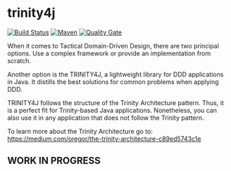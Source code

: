 # trinity4j

[![Build Status](https://travis-ci.org/oregor-projects/trinity4j.svg?branch=master)](https://travis-ci.org/oregor-projects/trinity4j)
[![Maven](https://img.shields.io/maven-central/v/com.oregor.trinity4j/trinity4j.svg?label=Maven)](https://search.maven.org/search?q=g:%22com.oregor.trinity4j%22)
[![Quality Gate](https://sonarcloud.io/api/project_badges/measure?project=oregor-projects_trinity4j&metric=alert_status)](https://sonarcloud.io/dashboard?id=oregor-projects_trinity4j)


When it comes to Tactical Domain-Driven Design, there are two principal options. 
Use a complex framework or provide an implementation from scratch.

Another option is the TRINITY4J, a lightweight library for DDD applications in Java. 
It distills the best solutions for common problems when applying DDD.

TRINITY4J follows the structure of the Trinity Architecture pattern. 
Thus, it is a perfect fit for Trinity-based Java applications.
Nonetheless, you can also use it in any application that does not follow the Trinity pattern.

To learn more about the Trinity Architecture go to: https://medium.com/oregor/the-trinity-architecture-c89ed5743c1e


## 
## WORK IN PROGRESS

